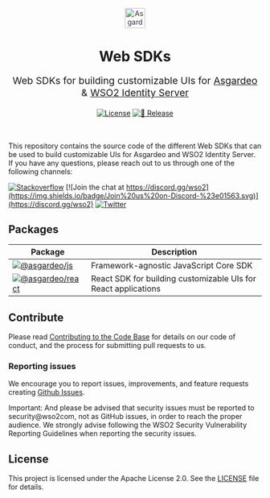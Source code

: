 <p align="center" style="color: #343a40">
  <img
    src="https://github.com/asgardeo/web-ui-sdks/assets/25959096/ae77b70c-6570-40b1-a723-719abd0f7d02" alt="Asgardeo Logo" height="40" width="auto"
  >
  <h1 align="center">
    Web SDKs
  </h1>
</p>
<p align="center" style="font-size: 1.2rem;">
  Web SDKs for building customizable UIs for <a href="https://wso2.com/asgardeo">Asgardeo</a> & <a href="https://wso2.com/identity-server/">WSO2 Identity Server</a>
</p>

<div align="center">
  <a href="./LICENSE"><img src="https://img.shields.io/badge/License-MIT-blue.svg" alt="License"></a>
  <!-- <a href="https://github.com/asgardeo/web-ui-sdks/actions/workflows/build.yml"><img src="https://github.com/asgardeo/web-ui-sdks/actions/workflows/build.yml/badge.svg" alt="🐳 Build"></a> -->
  <a href="https://github.com/asgardeo/web-ui-sdks/actions/workflows/release.yml"><img src="https://github.com/asgardeo/web-ui-sdks/actions/workflows/release.yml/badge.svg" alt="🚀 Release"></a>

  <br>
  <br>
</div>

<br>

This repository contains the source code of the different Web SDKs that can be used to build customizable UIs for Asgardeo and WSO2 Identity Server. If you have any questions, please reach out to us through one of the following channels:

[![Stackoverflow](https://img.shields.io/badge/Ask%20for%20help%20on-Stackoverflow-orange)](https://stackoverflow.com/questions/tagged/wso2is)
[![Join the chat at https://discord.gg/wso2](https://img.shields.io/badge/Join%20us%20on-Discord-%23e01563.svg)](https://discord.gg/wso2)
[![Twitter](https://img.shields.io/twitter/follow/wso2.svg?style=social&label=Follow)](https://twitter.com/intent/follow?screen_name=wso2)

## Packages

| Package | Description |
| --- | --- |
| [![@asgardeo/js](https://img.shields.io/npm/v/@asgardeo/js?color=%234B32C3&label=%40asgardeo%2Fjs&logo=javascript)](./packages/core/) | Framework-agnostic JavaScript Core SDK |
| [![@asgardeo/react](https://img.shields.io/npm/v/@asgardeo/react?color=%23F7B93E&label=%40asgardeo%2Freact&logo=react)](./packages/react/) | React SDK for building customizable UIs for React applications |

## Contribute
Please read [Contributing to the Code Base](http://wso2.github.io/) for details on our code of conduct, and the process for submitting pull requests to us.

### Reporting issues
We encourage you to report issues, improvements, and feature requests creating [Github Issues](https://github.com/asgardeo/asgardeo-auth-react-sdk/issues).

Important: And please be advised that security issues must be reported to security@wso2com, not as GitHub issues, in order to reach the proper audience. We strongly advise following the WSO2 Security Vulnerability Reporting Guidelines when reporting the security issues.

## License
This project is licensed under the Apache License 2.0. See the [LICENSE](LICENSE) file for details.
